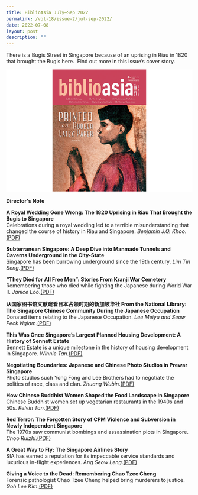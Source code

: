 ```yaml
---
title: BiblioAsia July–Sep 2022
permalink: /vol-18/issue-2/jul-sep-2022/
date: 2022-07-08
layout: post
description: ""
---
```

There is a Bugis Street in Singapore because of an uprising in Riau in 1820 that brought the Bugis here.  Find out more in this issue’s cover story.

<img src="/images/Vol%2018%20Issue%201/cover.png">

<a style="text-decoration: none; font-weight: bold;" href="/vol-18/issue-2/jul-to-sep-2022/director-note">Director's Note</a>

<a style="text-decoration: none; font-weight: bold;" href="/vol-18/issue-2/jul-sep-2022/wedding-bugis-uprising-singapore-riau">A Royal Wedding Gone Wrong: The 1820 Uprising in
Riau That Brought the Bugis to Singapore</a><br>Celebrations during a royal wedding led to a terrible misunderstanding that changed the course of history
in Riau and Singapore. *Benjamin J.Q. Khoo*.[(PDF)](/files/pdf/Vol%2018/Issue%201/v18-issue1_Printed%20on%20Rubber%20Latex%20Paper.pdf)

<a style="text-decoration: none; font-weight: bold;" href="/vol-18/issue-2/jul-sep-2022/underground-space-singapore">Subterranean Singapore: A Deep Dive into Manmade Tunnels and Caverns Underground in the City-State
</a><br>Singapore has been burrowing underground since the 19th century. *Lim Tin Seng*.[(PDF)](/files/pdf/Vol%2018/Issue%201/v18-issue1_Flower%20Power%20--%20Singapore’s%20Orchid%20Diplomacy.pdf)

<a style="text-decoration: none; font-weight: bold;" href="/vol-18/issue-2/jul-sep-2022/kranji-war-cemetery">“They Died for All Free Men”: Stories From Kranji War Cemetery
</a><br>Remembering those who died while fighting the Japanese during World War II. *Janice Loo*.[(PDF)](/files/pdf/Vol%2018/Issue%201/v18-issue1_Orang%20Seletar%20--%20Rowing%20Across%20Changing%20Tides.pdf)

<a style="text-decoration: none; font-weight: bold;" href="/jul-to-sep-2022/National-Library-Japanese-Occupation-collection">从国家图书馆文献窥看日本占领时期的新加坡华社
From the National Library: The Singapore Chinese Community During the Japanese Occupation</a><br>Donated items relating to the Japanese Occupation. *Lee Meiyu and Seow Peck Ngiam*.[(PDF)](/files/pdf/Vol%2018/Issue%201/v18-issue1_A%20History%20of%20the%20Padang.pdf)

<a style="text-decoration: none; font-weight: bold;" href="/vol-18/issue-2/jul-sep-2022/history-sennett-estate">This Was Once Singapore’s Largest Planned Housing
Development: A History of Sennett Estate</a><br>Sennett Estate is a unique milestone in the history of housing development in Singapore. *Winnie Tan*.[(PDF)](/files/pdf/Vol%2018/Issue%201/v18-issue1_The%20Kamala%20Club%20--%20Planting%20the%20Seeds%20of%20a%20Pioneering%20Women’s%20Organisation.pdf)

<a style="text-decoration: none; font-weight: bold;" href="/vol-18/issue-2/jul-sep-2022/japanese-chinese-photo-studios">Negotiating Boundaries: Japanese and Chinese Photo Studios in Prewar Singapore</a><br>Photo studios such Yong Fong and Lee Brothers had to negotiate the politics of race, class and clan.
*Zhuang Wubin*.[(PDF)](/files/pdf/Vol%2018/Issue%201/v18-issue1_No%20Longer%20“Dirty,%20Unhygienic,%20Crowded%20and%20Messy”.pdf)

<a style="text-decoration: none; font-weight: bold;" href="/vol-18/issue-2/jul-sep-2022/buddhist-women-vegetarian-food-singapore">How Chinese Buddhist Women Shaped the Food Landscape in Singapore</a><br>Chinese Buddhist women set up vegetarian restaurants in the 1940s and 50s. *Kelvin Tan*.[(PDF)](/files/pdf/Vol%2018/Issue%201/v18-issue1_Labouring%20to%20Deliver%20--%20A%20History%20of%20Kandang%20Kerbau%20Hospital.pdf)

<a style="text-decoration: none; font-weight: bold;" href="/vol-18/issue-1/apr-to-jun-2022/cinema-pioneer-tan-cheng-kee">Red Terror: The Forgotten Story of CPM Violence and Subversion in Newly Independent Singapore</a><br>The 1970s saw communist bombings and assassination plots in Singapore. *Choo Ruizhi*.[(PDF)](/files/pdf/Vol%2018/Issue%201/v18-issue1_Cinema%20Pioneer%20Tan%20Cheng%20Kee.pdf)

<a style="text-decoration: none; font-weight: bold;" href="/vol-18/issue-1/apr-to-jun-2022/history-opera-estate">A Great Way to Fly: The Singapore Airlines Story</a><br>SIA has earned a reputation for its impeccable service standards and luxurious in-flight experiences. *Ang Seow Leng*.[(PDF)](/files/pdf/Vol%2018/Issue%201/v18-issue1_Living%20in%20Harmony%20--%20The%20History%20of%20Opera%20Estate.pdf)

<a style="text-decoration: none; font-weight: bold;" href="/vol-18/issue-1/apr-to-jun-2022/evolution-chinese-food-singapore">Giving a Voice to the Dead: Remembering Chao Tzee Cheng</a><br>Forensic pathologist Chao Tzee Cheng helped bring murderers to justice. *Goh Lee Kim*.[(PDF)](/files/pdf/Vol%2018/Issue%201/v18-issue1_We%20Are%20What%20We%20Eat%20--%20The%20Evolution%20of%20Chinese%20Food%20in%20Singapore.pdf)